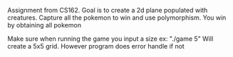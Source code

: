 Assignment from CS162. Goal is to create a 2d plane populated with creatures. Capture all the pokemon to win and use polymorphism.
You win by obtaining all pokemon

Make sure when running the game you input a size ex: "./game 5" Will create a 5x5 grid. However program does error handle if not
